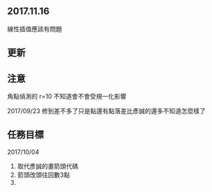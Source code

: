 ## 2017.11.16
線性插值應該有問題

## 更新


## 注意
角點偵測的 r=10 不知道會不會受規一化影響

2017/09/23 修到差不多了只是點還有點落差比彥誠的還多不知道怎麼樣了

## 任務目標
2017/10/04
1. 取代彥誠的畫箭頭代碼
2. 箭頭改頭往回數3點
3.